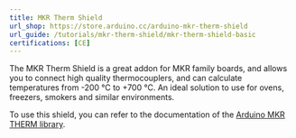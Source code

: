 ```yaml
---
title: MKR Therm Shield
url_shop: https://store.arduino.cc/arduino-mkr-therm-shield
url_guide: /tutorials/mkr-therm-shield/mkr-therm-shield-basic
certifications: [CE]
---
```


The MKR Therm Shield is a great addon for MKR family boards, and allows you to connect high quality thermocouplers, and can calculate temperatures from -200 °C to +700 °C. An ideal solution to use for ovens, freezers, smokers and similar environments.

To use this shield, you can refer to the documentation of the [Arduino MKR THERM library](https://www.arduino.cc/reference/en/libraries/arduino_mkrtherm/).
